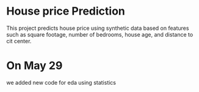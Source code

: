 # House price Prediction
This project predicts house price using synthetic data based on features such as square footage, number of bedrooms, house age, and distance to cit center.


# On May 29
we added new code for eda using statistics